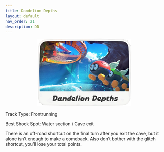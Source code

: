 ```yaml
---
title: Dandelion Depths
layout: default
nav_order: 21
description: DD
---
```


<p align="center">
  <img src="/assets/images/icon-dandelion-depths.png" alt="Dandelion Depths" width="300"/>
</p>

Track Type: Frontrunning

Best Shock Spot: Water section / Cave exit

There is an off-road shortcut on the final turn after you exit the cave, but it alone isn’t enough to make a comeback. Also don’t bother with the glitch shortcut, you’ll lose your total points.
